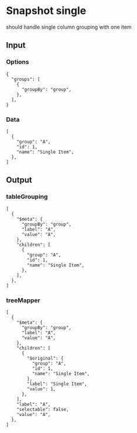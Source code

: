 # Snapshot single

should handle single column grouping with one item

## Input

### Options
```json5
{
  "groups": [
    {
      "groupBy": "group",
    },
  ],
}
```

### Data
```json5
[
  {
    "group": "A",
    "id": 1,
    "name": "Single Item",
  },
]
```

## Output

### tableGrouping
```json5
[
  {
    "$meta": {
      "groupBy": "group",
      "label": "A",
      "value": "A",
    },
    "children": [
      {
        "group": "A",
        "id": 1,
        "name": "Single Item",
      },
    ],
  },
]
```

### treeMapper
```json5
[
  {
    "$meta": {
      "groupBy": "group",
      "label": "A",
      "value": "A",
    },
    "children": [
      {
        "$original": {
          "group": "A",
          "id": 1,
          "name": "Single Item",
        },
        "label": "Single Item",
        "value": 1,
      },
    ],
    "label": "A",
    "selectable": false,
    "value": "A",
  },
]
```